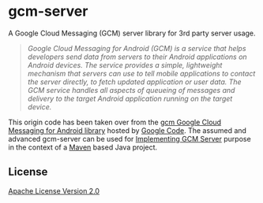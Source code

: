 gcm-server
==========

A Google Cloud Messaging (GCM) server library for 3rd party server usage.

> *Google Cloud Messaging for Android (GCM) is a service that helps developers send data from servers to their Android
> applications on Android devices. The service provides a simple, lightweight mechanism that servers can use to tell
> mobile applications to contact the server directly, to fetch updated application or user data. The GCM service handles
> all aspects of queueing of messages and delivery to the target Android application running on the target device.*

This origin code has been taken over from the [gcm Google Cloud Messaging for Android library](https://code.google.com/p/gcm/)
hosted by [Google Code](https://code.google.com/). The assumed and advanced gcm-server can be used for
[Implementing GCM Server](https://developer.android.com/google/gcm/server.html) purpose in the context of a
[Maven](http://maven.apache.org/) based Java project.


## License

[Apache License Version 2.0](LICENSE)
